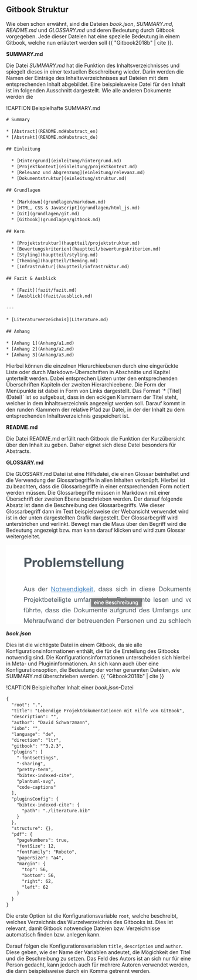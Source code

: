 ## Gitbook Struktur

Wie oben schon erwähnt, sind die Dateien _book.json_, _SUMMARY.md_, _README.md_ und _GLOSSARY.md_ und deren Bedeutung durch Gitbook vorgegeben. Jede dieser Dateien hat eine spezielle Bedeutung in einem Gitbook, welche nun erläutert werden soll {{ "Gitbook2018b" | cite }}.

**SUMMARY.md**

Die Datei _SUMMARY.md_ hat die Funktion des Inhaltsverzeichnisses und spiegelt dieses in einer textuellen Beschreibung wieder. Darin werden die Namen der Einträge des Inhaltsverzeichnisses auf Dateien mit dem entsprechenden Inhalt abgebildet. Eine beispielsweise Datei für den Inhalt ist im folgenden Ausschnitt dargestellt. Wie alle anderen Dokumente werden die

!CAPTION Beispielhafte SUMMARY.md

```
# Summary

* [Abstract](README.md#abstract_en)
* [Abstrakt](README.md#abstract_de)

## Einleitung

  * [Hintergrund](einleitung/hintergrund.md)
  * [Projektkontext](einleitung/projektkontext.md)
  * [Relevanz und Abgrenzung](einleitung/relevanz.md)
  * [Dokumentstruktur](einleitung/struktur.md)

## Grundlagen

  * [Markdown](grundlagen/markdown.md)
  * [HTML, CSS & JavaScript](grundlagen/html_js.md)
  * [Git](grundlagen/git.md)
  * [Gitbook](grundlagen/gitbook.md)

## Kern

  * [Projektstruktur](hauptteil/projektstruktur.md)
  * [Bewertungskriterien](hauptteil/bewertungskriterien.md)
  * [Styling](hauptteil/styling.md)
  * [Theming](hauptteil/theming.md)
  * [Infrastruktur](hauptteil/infrastruktur.md)

## Fazit & Ausblick

  * [Fazit](fazit/fazit.md)
  * [Ausblick](fazit/ausblick.md)

---

* [Literaturverzeichnis](Literature.md)

## Anhang

* [Anhang 1](Anhang/a1.md)
* [Anhang 2](Anhang/a2.md)
* [Anhang 3](Anhang/a3.md)
```

Hierbei können die einzelnen Hierarchieebenen durch eine eingerückte Liste oder durch Markdown-Überschriften in Abschnitte und Kapitel unterteilt werden. Dabei entsprechen Listen unter den entsprechenden Überschriften Kapiteln der zweiten Hierarchieebene. Die Form der Menüpunkte ist dabei in Form von Links dargestellt. Das Format \`\* \[Titel\]\(Datei\)\` ist so aufgebaut, dass in den eckigen Klammern der Titel steht, welcher in dem Inhaltsverzeichnis angezeigt werden soll. Darauf kommt in den runden Klammern der relative Pfad zur Datei, in der der Inhalt zu dem entsprechenden Inhaltsverzeichnis gespeichert ist.

**README.md**

Die Datei README.md erfüllt nach Gitbook die Funktion der Kurzübersicht über den Inhalt zu geben. Daher eignet sich diese Datei besonders für Abstracts.

**GLOSSARY.md**

Die GLOSSARY.md Datei ist eine Hilfsdatei, die einen Glossar beinhaltet und die Verwendung der Glossarbegriffe in allen Inhalten verknüpft. Hierbei ist zu beachten, dass die Glossarbegriffe in einer entsprechenden Form notiert werden müssen. Die Glossarbegriffe müssen in Markdown mit einer Überschrift der zweiten Ebene beschrieben werden. Der darauf folgende Absatz ist dann die Beschreibung des Glossarbegriffs. Wie dieser Glossarbegriff dann im Text beispielsweise der Webansicht verwendet wird ist in der unten dargestellten Grafik dargestellt. Der Glossarbegriff wird unterstrichen und verlinkt. Bewegt man die Maus über den Begriff wird die Bedeutung angezeigt bzw. man kann darauf klicken und wird zum Glossar weitergeleitet.

![](/img/glossar-use.png)

_**book.json**_

Dies ist die wichtigste Datei in einem Gitbook, da sie alle Konfigurationsinformationen enthält, die für die Erstellung des Gitbooks notwendig sind. Die Konfigurationsinformationen unterscheiden sich hierbei in Meta- und Plugininformationen. An sich kann auch über eine Konfigurationsoption, die Bedeutung der vorher genannten Dateien, wie SUMMARY.md überschrieben werden.
{{ "Gitbook2018b" | cite }}

!CAPTION Beispielhafter Inhalt einer _book.json_-Datei

```
{
  "root": ".",
  "title": "Lebendige Projektdokumentationen mit Hilfe von GitBook",
  "description": "",
  "author": "David Schwarzmann",
  "isbn": "",
  "language": "de",
  "direction": "ltr",
  "gitbook": "^3.2.3",
  "plugins": [
    "-fontsettings",
    "-sharing",
    "pretty-term",
    "bibtex-indexed-cite",
    "plantuml-svg",
    "code-captions"
  ],
  "pluginsConfig": {
    "bibtex-indexed-cite": {
      "path": "./literature.bib"
    }
  },
  "structure": {},
  "pdf": {
    "pageNumbers": true,
    "fontSize": 12,
    "fontFamily": "Roboto",
    "paperSize": "a4",
    "margin": {
      "top": 56,
      "bottom": 56,
      "right": 62,
      "left": 62
    }
  }
}
```

Die erste Option ist die Konfigurationsvariable `root`, welche beschreibt, welches Verzeichnis das Wurzelverzeichnis des Gitbooks ist. Dies ist relevant, damit Gitbook notwendige Dateien bzw. Verzeichnisse automatisch finden bzw. anlegen kann. 

Darauf folgen die Konfigurationsvariablen `title`, `description` und `author`. Diese geben, wie der Name der Variablen andeutet, die Mögichkeit den Titel und die Beschreibung zu setzen. Das Feld des Autors ist an sich nur für eine Person gedacht, kann jedoch auch für mehrere Autoren verwendet werden, die dann beispielsweise durch ein Komma getrennt werden.





